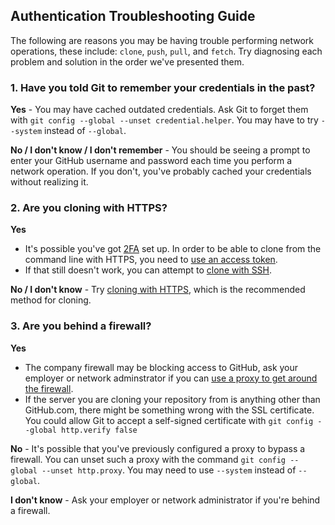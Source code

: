 ## Authentication Troubleshooting Guide

The following are reasons you may be having trouble performing network operations, these include: `clone`, `push`, `pull`, and `fetch`. Try diagnosing each problem and solution in the order we've presented them.

### 1. Have you told Git to remember your credentials in the past?

**Yes** - You may have cached outdated credentials. Ask Git to forget them with `git config --global --unset credential.helper`. You may have to try `--system` instead of `--global`.

**No / I don't know / I don't remember** - You should be seeing a prompt to enter your GitHub username and password each time you perform a network operation. If you don't, you've probably cached your credentials without realizing it.

### 2. Are you cloning with HTTPS?

**Yes** 
  - It's possible you've got [2FA](https://help.github.com/articles/about-two-factor-authentication/) set up. In order to be able to clone from the command line with HTTPS, you need to [use an access token](https://help.github.com/articles/creating-an-access-token-for-command-line-use/). 
  - If that still doesn't work, you can attempt to [clone with SSH](https://help.github.com/articles/which-remote-url-should-i-use/#cloning-with-ssh-urls).

**No / I don't know** - Try [cloning with HTTPS](https://help.github.com/articles/which-remote-url-should-i-use/#cloning-with-https-urls-recommended), which is the recommended method for cloning.

### 3. Are you behind a firewall?

**Yes** 
  - The company firewall may be blocking access to GitHub, ask your employer or network adminstrator if you can [use a proxy to get around the firewall](https://help.github.com/desktop/faq/articles/can-i-log-in-behind-a-proxy-server/).
   - If the server you are cloning your repository from is anything other than GitHub.com, there might be something wrong with the SSL certificate. You could allow Git to accept a self-signed certificate with `git config --global http.verify false`

**No** - It's possible that you've previously configured a proxy to bypass a firewall. You can unset such a proxy with the command `git config --global --unset http.proxy`. You may need to use `--system` instead of `--global`.

**I don't know** - Ask your employer or network administrator if you're behind a firewall. 
